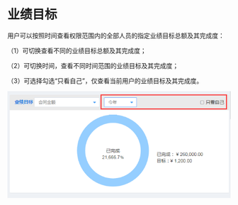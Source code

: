 # 业绩目标

用户可以按照时间查看权限范围内的全部人员的指定业绩目标总额及其完成度：

（1）可切换查看不同的业绩目标总额及其完成度；

（2）可切换时间，查看不同时间范围的业绩目标及其完成度；

（3）可选择勾选“只看自己”，仅查看当前用户的业绩目标及其完成度。

![](/assets/工作台5import.png)

